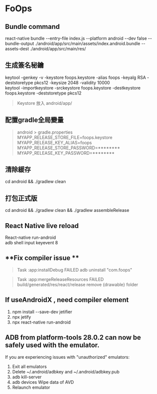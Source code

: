 # FoOps
## Bundle command
react-native bundle --entry-file index.js --platform android --dev false --bundle-output ./android/app/src/main/assets/index.android.bundle --assets-dest ./android/app/src/main/res/

## 生成簽名秘鑰
keytool -genkey -v -keystore foops.keystore -alias foops -keyalg RSA -deststoretype pkcs12 -keysize 2048 -validity 10000  
keytool -importkeystore -srckeystore foops.keystore -destkeystore foops.keystore -deststoretype pkcs12  

>Keystore 放入 android/app/

## 配置gradle全局變量
> android > gradle.properties  
MYAPP_RELEASE_STORE_FILE=foops.keystore  
MYAPP_RELEASE_KEY_ALIAS=foops  
MYAPP_RELEASE_STORE_PASSWORD=********  
MYAPP_RELEASE_KEY_PASSWORD=********  


## 清除緩存
cd android && ./gradlew clean 

## 打包正式版
cd android && ./gradlew clean  && ./gradlew assembleRelease


## React Native live reload
React-native run-android  
adb shell input keyevent 8

## **Fix compiler issue **
> Task :app:installDebug FAILED
adb uninstall "com.foops"
  
> Task :app:mergeReleaseResources FAILED
build/generated/res/react/release
remove {drawable} folder


## If useAndroidX , need compiler element
1. npm install --save-dev jetifier  
2. npx jetify  
3. npx react-native run-android


## ADB from platform-tools 28.0.2 can now be safely used with the emulator.
If you are experiencing issues with "unauthorized" emulators:  
1. Exit all emulators  
2. Delete ~/.android/adbkey and ~/.android/adbkey.pub  
3. adb kill-server  
4. adb devices Wipe data of AVD  
5. Relaunch emulator
